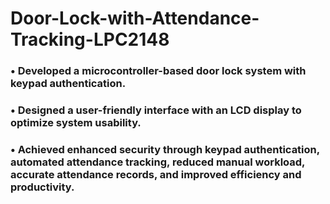 # Door-Lock-with-Attendance-Tracking-LPC2148 
### • Developed a microcontroller-based door lock system with keypad authentication.
### • Designed a user-friendly interface with an LCD display to optimize system usability.
### • Achieved enhanced security through keypad authentication, automated attendance tracking, reduced manual workload, accurate attendance records, and improved efficiency and productivity.
